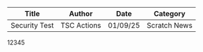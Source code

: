 | Title       | Author       | Date     | Category     |
|-------------|--------------|----------|--------------|
| Security Test  | TSC Actions  | 01/09/25 | Scratch News |

12345